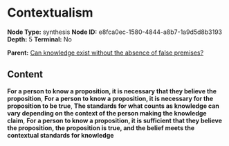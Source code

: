 # Contextualism

**Node Type:** synthesis
**Node ID:** e8fca0ec-1580-4844-a8b7-1a9d5d8b3193
**Depth:** 5
**Terminal:** No

**Parent:** [Can knowledge exist without the absence of false premises?](can-knowledge-exist-without-the-absence-of-false-premises-antithesis-f2301cba-1c36-4f2b-bcd4-645abfa29b91.md)

## Content

**For a person to know a proposition, it is necessary that they believe the proposition**, **For a person to know a proposition, it is necessary for the proposition to be true**, **The standards for what counts as knowledge can vary depending on the context of the person making the knowledge claim**, **For a person to know a proposition, it is sufficient that they believe the proposition, the proposition is true, and the belief meets the contextual standards for knowledge**
